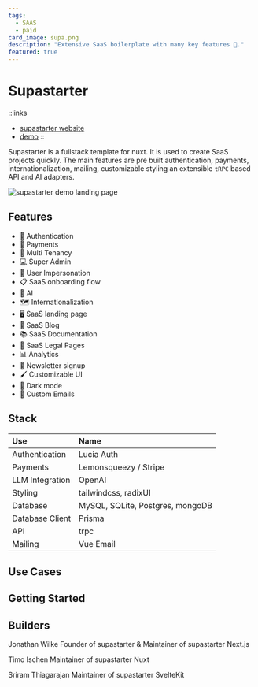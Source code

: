```yaml
---
tags:
  - SAAS
  - paid
card_image: supa.png
description: "Extensive SaaS boilerplate with many key features 🔑."
featured: true
---
```


# Supastarter

::links
+ [supastarter website](https://supastarter.dev?aff=ppAzW)
+ [demo](https://supastarter.dev?aff=ppAzW)
::

Supastarter is a fullstack template for nuxt. It is used to create SaaS projects quickly.
The main features are pre built authentication, payments, internationalization, mailing, customizable styling an extensible `tRPC` based API and AI adapters.

![supastarter demo landing page](supademo.png)

## Features

- 🔐 Authentication
- 💸 Payments
- 🏢 Multi Tenancy
- 💻 Super Admin
- 🦹 User Impersonation
- 📋 SaaS onboarding flow
- 🤖 AI
- 🗺️ Internationalization
- 🖥️ SaaS landing page
- 📰 SaaS Blog
- 📚 SaaS Documentation
- 📃 SaaS Legal Pages
- 📊 Analytics
- 📧 Newsletter signup
- 🖌️ Customizable UI
- 🌙 Dark mode
- 📧 Custom Emails

## Stack

| Use             | Name                             |
| :-------------- | :------------------------------- |
| Authentication  | Lucia Auth                       |
| Payments        | Lemonsqueezy / Stripe            |
| LLM Integration | OpenAI                           |
| Styling         | tailwindcss, radixUI             |
| Database        | MySQL, SQLite, Postgres, mongoDB |
| Database Client | Prisma                           |
| API             | trpc                             |
| Mailing         | Vue Email                        |

## Use Cases

## Getting Started

## Builders
Jonathan Wilke
Founder of supastarter & Maintainer of supastarter Next.js


Timo Ischen
Maintainer of supastarter Nuxt

Sriram Thiagarajan
Maintainer of supastarter SvelteKit